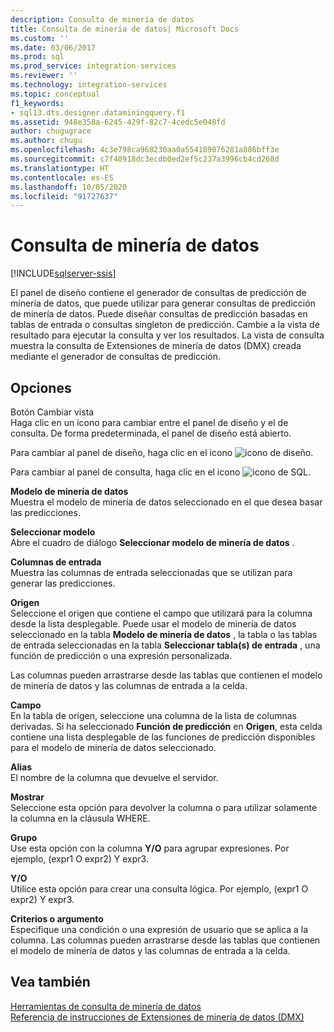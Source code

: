 ```yaml
---
description: Consulta de minería de datos
title: Consulta de minería de datos| Microsoft Docs
ms.custom: ''
ms.date: 03/06/2017
ms.prod: sql
ms.prod_service: integration-services
ms.reviewer: ''
ms.technology: integration-services
ms.topic: conceptual
f1_keywords:
- sql13.dts.designer.dataminingquery.f1
ms.assetid: 948e358a-6245-429f-82c7-4cedc5e048fd
author: chugugrace
ms.author: chugu
ms.openlocfilehash: 4c3e798ca968230aa0a554189076281a886bff3e
ms.sourcegitcommit: c7f40918dc3ecdb0ed2ef5c237a3996cb4cd268d
ms.translationtype: HT
ms.contentlocale: es-ES
ms.lasthandoff: 10/05/2020
ms.locfileid: "91727637"
---
```

# <a name="data-mining-query"></a>Consulta de minería de datos

[!INCLUDE[sqlserver-ssis](../../includes/applies-to-version/sqlserver-ssis.md)]


  El panel de diseño contiene el generador de consultas de predicción de minería de datos, que puede utilizar para generar consultas de predicción de minería de datos. Puede diseñar consultas de predicción basadas en tablas de entrada o consultas singleton de predicción. Cambie a la vista de resultado para ejecutar la consulta y ver los resultados. La vista de consulta muestra la consulta de Extensiones de minería de datos (DMX) creada mediante el generador de consultas de predicción.  
  
## <a name="options"></a>Opciones  
 Botón Cambiar vista  
 Haga clic en un icono para cambiar entre el panel de diseño y el de consulta. De forma predeterminada, el panel de diseño está abierto.  
  
 Para cambiar al panel de diseño, haga clic en el icono ![icono de diseño](../../integration-services/control-flow/media/ssis-designicon.gif "Icono de diseño").  
  
 Para cambiar al panel de consulta, haga clic en el icono ![icono de SQL](../../integration-services/control-flow/media/ssis-queryicon.gif "Icono de SQL").  
  
 **Modelo de minería de datos**  
 Muestra el modelo de minería de datos seleccionado en el que desea basar las predicciones.  
  
 **Seleccionar modelo**  
 Abre el cuadro de diálogo **Seleccionar modelo de minería de datos** .  
  
 **Columnas de entrada**  
 Muestra las columnas de entrada seleccionadas que se utilizan para generar las predicciones.  
  
 **Origen**  
 Seleccione el origen que contiene el campo que utilizará para la columna desde la lista desplegable. Puede usar el modelo de minería de datos seleccionado en la tabla **Modelo de minería de datos** , la tabla o las tablas de entrada seleccionadas en la tabla **Seleccionar tabla(s) de entrada** , una función de predicción o una expresión personalizada.  
  
 Las columnas pueden arrastrarse desde las tablas que contienen el modelo de minería de datos y las columnas de entrada a la celda.  
  
 **Campo**  
 En la tabla de origen, seleccione una columna de la lista de columnas derivadas. Si ha seleccionado **Función de predicción** en **Origen**, esta celda contiene una lista desplegable de las funciones de predicción disponibles para el modelo de minería de datos seleccionado.  
  
 **Alias**  
 El nombre de la columna que devuelve el servidor.  
  
 **Mostrar**  
 Seleccione esta opción para devolver la columna o para utilizar solamente la columna en la cláusula WHERE.  
  
 **Grupo**  
 Use esta opción con la columna **Y/O** para agrupar expresiones. Por ejemplo, (expr1 O expr2) Y expr3.  
  
 **Y/O**  
 Utilice esta opción para crear una consulta lógica. Por ejemplo, (expr1 O expr2) Y expr3.  
  
 **Criterios o argumento**  
 Especifique una condición o una expresión de usuario que se aplica a la columna. Las columnas pueden arrastrarse desde las tablas que contienen el modelo de minería de datos y las columnas de entrada a la celda.  
  
## <a name="see-also"></a>Vea también  
 [Herramientas de consulta de minería de datos](/analysis-services/data-mining/data-mining-query-tools)   
 [Referencia de instrucciones de Extensiones de minería de datos &#40;DMX&#41;](../../dmx/data-mining-extensions-dmx-statements.md)  
  
